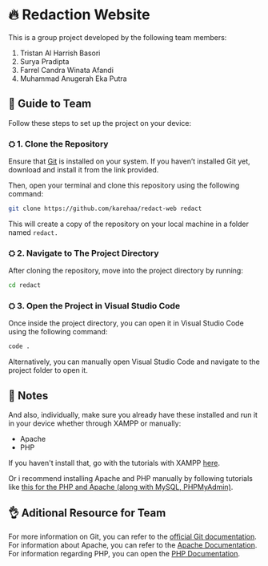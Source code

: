 # 🔥 Redaction Website

This is a group project developed by the following team members:

1. Tristan Al Harrish Basori
2. Surya Pradipta
3. Farrel Candra Winata Afandi
4. Muhammad Anugerah Eka Putra

## 📖 Guide to Team

Follow these steps to set up the project on your device:

### ⛭ 1. Clone the Repository

Ensure that [Git](https://git-scm.com/downloads) is installed on your system. If you haven’t installed Git yet, download and install it from the link provided.

Then, open your terminal and clone this repository using the following command:

```bash
git clone https://github.com/karehaa/redact-web redact
```
This will create a copy of the repository on your local machine in a folder named `redact.`

### ⛭ 2. Navigate to The Project Directory

After cloning the repository, move into the project directory by running:

```bash
cd redact
```

### ⛭ 3. Open the Project in Visual Studio Code

Once inside the project directory, you can open it in Visual Studio Code using the following command:
```bash
code .
```
Alternatively, you can manually open Visual Studio Code and navigate to the project folder to open it. <br>

## 📝 Notes
And also, individually, make sure you already have these installed and run it in your device whether through XAMPP or manually:

- Apache
- PHP

If you haven't install that, go with the tutorials with XAMPP [here](https://www.youtube.com/watch?v=r0lDDeVkaks). <br>

Or i recommend installing Apache and PHP manually by following tutorials like [this for the PHP and Apache (along with MySQL, PHPMyAdmin)](https://youtu.be/GXZFDEMkYbM?si=pPZy8XNbHyffB14L). <br>

## 👌 Aditional Resource for Team
For more information on Git, you can refer to the [official Git documentation](https://git-scm.com/doc). <br>
For information about Apache, you can refer to the [Apache Documentation](https://httpd.apache.org/docs/). <br>
For information regarding PHP, you can open the [PHP Documentation](https://www.php.net/docs.php).